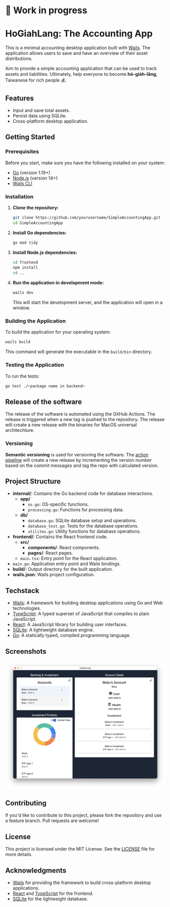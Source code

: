 # 🔧 Work in progress
# HoGiahLang: The Accounting App

This is a minimal accounting desktop application built with [Wails](https://wails.io/).
The application allows users to save and have an overview of their asset distributions.

Aim to provide a simple accounting application that can be used to track assets and liabilities. Ultimately, help everyone to become **hó-gia̍h-lâng**, Taiwanese for rich people 💰.

## Features

- Input and save total assets.
- Persist data using SQLite.
- Cross-platform desktop application.

## Getting Started

### Prerequisites

Before you start, make sure you have the following installed on your system:

- [Go](https://golang.org/dl/) (version 1.19+)
- [Node.js](https://nodejs.org/) (version 14+)
- [Wails CLI](https://wails.io/)

### Installation

1. **Clone the repository:**

   ```bash
   git clone https://github.com/yourusername/SimpleAccountingApp.git
   cd SimpleAccountingApp
   ```

2. **Install Go dependencies:**

   ```bash
   go mod tidy
   ```

3. **Install Node.js dependencies:**

   ```bash
   cd frontend
   npm install
   cd ..
   ```

4. **Run the application in development mode:**

   ```bash
   wails dev
   ```

   This will start the development server, and the application will open in a window.

### Building the Application

To build the application for your operating system:

```bash
wails build
```
This command will generate the executable in the `build/bin` directory.

### Testing the Application

To run the tests:

```bash
go test ./<package name in backend>
```

## Release of the software

The release of the software is automated using the GitHub Actions. The release is triggered when a new tag is pushed to the repository. The release will create a new release with the binaries for MacOS universal architechture.

### Versioning

**Semantic versioning** is used for versioning the software. The [action pipeline](.github/workflows/semantic_versioning.yml) will create a new release by incrementing the version number based on the commit messages and tag the repo with calculated version.

## Project Structure

- **internal/**: Contains the Go backend code for database interactions.
  - **app/**
    - `os.go`: OS-specific functions.
    - `processing.go`: Functions for processing data.
  - **db/**
    - `database.go`: SQLite database setup and operations.
    - `database_test.go`: Tests for the database operations.
    - `utilites.go`: Utility functions for database operations.
- **frontend/**: Contains the React frontend code.
  - **src/**
    - **components/**: React components.
    - **pages/**: React pages.
  - `main.tsx`: Entry point for the React application.
- `main.go`: Application entry point and Wails bindings.
- **build/**: Output directory for the built application.
- **wails.json**: Wails project configuration.

## Techstack

- [Wails](https://wails.io/): A framework for building desktop applications using Go and Web technologies.
- [TypeScript](https://www.typescriptlang.org/): A typed superset of JavaScript that compiles to plain JavaScript.
- [React](https://reactjs.org/): A JavaScript library for building user interfaces.
- [SQLite](https://sqlite.org/index.html): A lightweight database engine.
- [Go](https://golang.org/): A statically typed, compiled programming language.

## Screenshots

![Screenshot](pic/screenshot.png)

## Contributing

If you'd like to contribute to this project, please fork the repository and use a feature branch. Pull requests are welcome!

## License

This project is licensed under the MIT License. See the [LICENSE](LICENSE) file for more details.

## Acknowledgments

- [Wails](https://wails.io/) for providing the framework to build cross-platform desktop applications.
- [React](https://reactjs.org/) and [TypeScript](https://www.typescriptlang.org/) for the frontend.
- [SQLite](https://sqlite.org/index.html) for the lightweight database.
